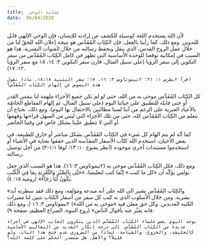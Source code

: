 ```yaml
---
title:  عملية الوحي
date:  06/04/2020
---
```


لأن الله يستخدم اللغة كوسيلة للكشف عن إرادته للإنسان، فإن الوحي الإلهي قابل للتدوين. ومع ذلك، كما رأينا بالفعل، فإن الكِتَاب المُقَدَّس هو نتيجة إعلان الله للحقّ لنا من خلال عمل الروح القدس، الذي ينقل ويحفظ رسالته من خلال القنوات البشرية. هذا هو السبب في إمكانية توقعنا للوحدة الأساسية التي تظهر في كامل الكِتَاب المُقَدَّس من سفر التكوين إلى سفر الرؤيا (على سبيل المثال، قارن سفر التكوين ٣: ١٤، ١٥ مع سفر الرؤيا ١٢: ١٧).

`اقرأ ٢بطرس ١: ٢١؛ ٢تيموثاوس ٣: ١٦، ١٧؛ سفر التثنية ١٨:١٨. ماذا تقول هذه النصوص عن إلهام الكِتَاب المُقَدَّس؟`

كل الكِتَاب المُقَدَّس موحى به من الله، حتى لو لم تكن جميع الأجزاء ملهمة لنا بنفس القدر أو حتى قابلة للتطبيق على حياتنا اليوم (على سبيل المثال، تم إلهام المقاطع الخاصّة بالأعياد العبرية على الرغم من أننا لسنا مطالبين بالاحتفال بها اليوم). ومع ذلك، نحتاج أن نتعلم من الكِتَاب المُقَدَّس كله، حتى من تلك الأجزاء التي ليس من السهل قراءتها وفهمها أو التي لا تنطبق علينا بشكل خاص في وقتنا الحاضر.

كما أنّه لم يتم الهام كل شيء في الكِتَاب المُقَدَّس بشكل مباشر أو خارق للطبيعة. في بعض الأحيان، استخدم الله كتّاب الأسفار المقدّسة الذين حققوا بعناية في الأشياء أو استخدموا مستندات أخرى موجودة (انظر يشوع ١٠: ١٣؛ لوقا ١:١-٣) من أجل توصيل رسالته.

ومع ذلك، فكل الكِتَاب المُقَدَّس موحى به (٢تيموثاوس ٣: ١٦). هذا هو السبب الذي جعل بولس يؤكّد أن «كل ما كتب،» إنّما كتب لتعليمنا، «حَتَّى بِالصَّبْرِ وَالتَّعْزِيَةِ بِمَا فِي الْكُتُبِ يَكُونُ لَنَا رَجَاءٌ» (رومية ١٥: ٤).

«والكِتَاب المُقَدَّس يشير الى الله على أنه مبدعه ومؤلفه، ومع ذلك فقد سطرته أيد بشرية. ومن خلال الأسلوب الذي به كتب كل سفر من أسفار الكتاب تتبين لنا مميزات الكتبة العديدين. وكل حق معلن فيه «موحى به من الله») ٢تيموثاوس ٣: ١٦ (، ومع ذلك فانه يعبِّر عنه بأقوال الناس» (روح النبوة، الصراع العظيم، صفحة ٩).

`يوجد اليوم بعض علماء الكِتَاب المُقَدَّس الذين ينكرون الجانب الإلهي في أجزاء عديدة من الكِتَاب المُقَدَّس، إلى درجة إنكار العديد من التعاليم الأساسية كالخليقة، والخروج، والقيامة. لماذا من الضروري عدم فتح هذا الباب، ولو قليلاً؟ والأهمّ، هل سنصدر الحكم على كلمة الله؟`